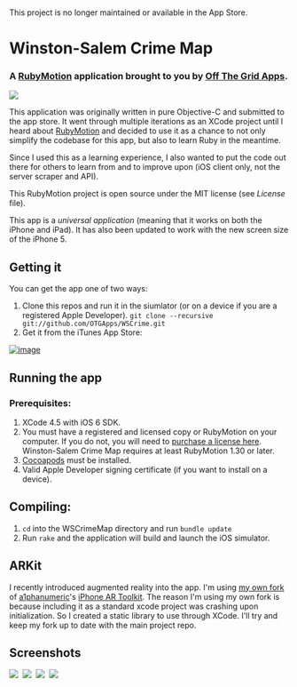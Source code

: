 ###
This project is no longer maintained or available in the App Store.
###


# Winston-Salem Crime Map
### A [RubyMotion](http://www.rubymotion.com/) application brought to you by [Off The Grid Apps](http://otgapps.io/).

![](https://raw.github.com/OTGApps/WSCrime/master/resources/Icon@2x.png)

This application was originally written in pure Objective-C and submitted to the app store. It went through multiple iterations as an XCode project until I heard about [RubyMotion](http://www.rubymotion.com/) and decided to use it as a chance to not only simplify the codebase for this app, but also to learn Ruby in the meantime.

Since I used this as a learning experience, I also wanted to put the code out there for others to learn from and to improve upon (iOS client only, not the server scraper and API).

This RubyMotion project is open source under the MIT license (see *License* file).

This app is a *universal application* (meaning that it works on both the iPhone and iPad). It has also been updated to work with the new screen size of the iPhone 5.

## Getting it

You can get the app one of two ways:

1. Clone this repos and run it in the siumlator (or on a device if you are a registered Apple Developer). ```git clone --recursive git://github.com/OTGApps/WSCrime.git```
2. Get it from the iTunes App Store:

[![image](http://ax.phobos.apple.com.edgesuite.net/images/web/linkmaker/badge_appstore-lrg.gif)](https://itunes.apple.com/us/app/winston-salem-crime-map/id472546582?mt=8&uo=4&at=10l4yY)

## Running the app

### Prerequisites:

1. XCode 4.5 with iOS 6 SDK.
2. You must have a registered and licensed copy or RubyMotion on your computer. If you do not, you will need to [purchase a license here](http://www.rubymotion.com/). Winston-Salem Crime Map requires at least RubyMotion 1.30 or later.
3. [Cocoapods](http://cocoapods.org/) must be installed.
4. Valid Apple Developer signing certificate (if you want to install on a device).

## Compiling:

1. ```cd``` into the WSCrimeMap directory and run ```bundle update```
2. Run ```rake``` and the application will build and launch the iOS simulator.

## ARKit

I recently introduced augmented reality into the app. I'm using [my own fork](https://github.com/markrickert/iPhone-AR-Toolkit) of [a1phanumeric](https://github.com/a1phanumeric)'s [iPhone AR Toolkit](https://github.com/a1phanumeric/iPhone-AR-Toolkit). The reason I'm using my own fork is because including it as a standard xcode project was crashing upon initialization. So I created a static library to use through XCode. I'll try and keep my fork up to date with the main project repo.

## Screenshots

![](https://raw.github.com/OTGApps/WSCrime/master/Marketing/Screenshots/iPhone-small/1.png)&nbsp;
![](https://raw.github.com/OTGApps/WSCrime/master/Marketing/Screenshots/iPhone-small/2.png)&nbsp;
![](https://raw.github.com/OTGApps/WSCrime/master/Marketing/Screenshots/iPhone-small/3.png)&nbsp;
![](https://raw.github.com/OTGApps/WSCrime/master/Marketing/Screenshots/iPhone-small/4.png)
